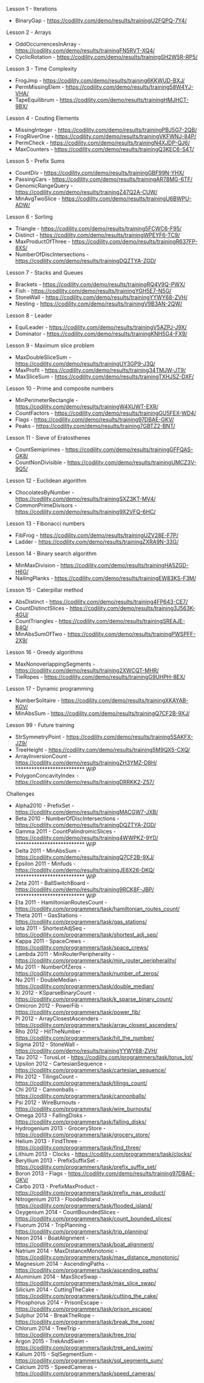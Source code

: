 Lesson 1 - Iterations

- BinaryGap - <https://codility.com/demo/results/trainingU2FQPQ-7Y4/>

Lesson 2 - Arrays

- OddOccurrencesInArray - <https://codility.com/demo/results/trainingFN5RVT-XQ4/>
- CyclicRotation - <https://codility.com/demo/results/trainingSH2W5R-RP5/>

Lesson 3 - Time Complexity

- FrogJmp - <https://codility.com/demo/results/training6KKWUD-BXJ/>
- PermMissingElem - <https://codility.com/demo/results/training58W4YJ-VHA/>
- TapeEquilibrum - <https://codility.com/demo/results/trainingHMJHCT-9BX/>

Lesson 4 - Couting Elements

- MissingInteger - <https://codility.com/demo/results/trainingPBJ5G7-2QB/>
- FrogRiverOne - <https://codility.com/demo/results/trainingVKFWNJ-84P/>
- PermCheck - <https://codility.com/demo/results/trainingN4XJDP-QJ6/>
- MaxCounters - <https://codility.com/demo/results/trainingQ3KEC6-S4T/>

Lesson 5 - Prefix Sums

- CountDiv - <https://codility.com/demo/results/trainingGBF99N-YHX/>
- PassingCars - <https://codility.com/demo/results/trainingAR78MG-6TF/>
- GenomicRangeQuery - <https://codility.com/demo/results/trainingZ47Q2A-CUW/>
- MinAvgTwoSlice - <https://codility.com/demo/results/trainingU6BWPU-ADW/>

Lesson 6 - Sorting

- Triangle - <https://codility.com/demo/results/training5FCWC6-F95/>
- Distinct - <https://codility.com/demo/results/trainingWPEYF6-TC9/>
- MaxProductOfThree - <https://codility.com/demo/results/trainingR637FP-8XS/>
- NumberOfDiscIntersections - <https://codility.com/demo/results/trainingDQZTYA-ZGD/>

Lesson 7 - Stacks and Queues

- Brackets - <https://codility.com/demo/results/trainingRQ4V9Q-PWX/>
- Fish - <https://codility.com/demo/results/trainingYGH5E7-N5G/>
- StoneWall - <https://codility.com/demo/results/trainingYYWY68-ZVH/>
- Nesting - <https://codility.com/demo/results/trainingV9B3AN-2QW/>

Lesson 8 - Leader

- EquiLeader - <https://codility.com/demo/results/trainingV5AZPJ-J9X/>
- Dominator - <https://codility.com/demo/results/trainingKNH5G4-FX9/>

Lesson 9 - Maximum slice problem

- MaxDoubleSliceSum - <https://codility.com/demo/results/trainingUY3GP9-J3Q/>
- MaxProfit - <https://codility.com/demo/results/training34TMJW-JT9/>
- MaxSliceSum - <https://codility.com/demo/results/trainingTXHJSZ-DXF/>

Lesson 10 - Prime and composite numbers

- MinPerimeterRectangle - <https://codility.com/demo/results/trainingW4XUWT-EXR/>
- CountFactors - <https://codility.com/demo/results/trainingGU5FEX-WD4/>
- Flags - <https://codility.com/demo/results/training97DBAE-GKV/>
- Peaks - <https://codility.com/demo/results/training7GBTZ2-BNT/>

Lesson 11 - Sieve of Eratosthenes

- CountSemiprimes - <https://codility.com/demo/results/trainingGFFQAS-GK8/>
- CountNonDivisible - <https://codility.com/demo/results/trainingUMCZ3V-9Q5/>

Lesson 12 - Euclidean algorithm

- ChocolatesByNumber - <https://codility.com/demo/results/trainingSXZ3KT-MV4/>
- CommonPrimeDivisors - <https://codility.com/demo/results/training9X2VFQ-6HC/>

Lesson 13 - Fibonacci numbers

- FibFrog - <https://codility.com/demo/results/trainingUZV28E-F7P/>
- Ladder - <https://codility.com/demo/results/trainingZXRA9N-33G/>

Lesson 14 - Binary search algorithm

- MinMaxDivision - <https://codility.com/demo/results/trainingHA5ZGD-H6G/>
- NailingPlanks - <https://codility.com/demo/results/trainingEW83KS-F3M/>

Lesson 15 - Caterpillar method

- AbsDistinct - <https://codility.com/demo/results/training4FP643-CE7/>
- CountDistinctSlices - <https://codility.com/demo/results/training3J563K-4GU/>
- CountTriangles - <https://codility.com/demo/results/trainingSREAJE-B4Q/>
- MinAbsSumOfTwo - <https://codility.com/demo/results/trainingPWSPFF-2X9/>

Lesson 16 - Greedy algorithms

- MaxNonoverlappingSegments - <https://codility.com/demo/results/training2XWCQT-MHR/>
- TieRopes - <https://codility.com/demo/results/trainingG9UHPH-8EX/>

Lesson 17 - Dynamic programming

- NumberSolitaire - <https://codility.com/demo/results/trainingXKAYAB-KGV/>
- MinAbsSum - <https://codility.com/demo/results/trainingQ7CF2B-9XJ/>

Lesson 99 - Future training

- StrSymmetryPoint - <https://codility.com/demo/results/training5SAKFX-JZ9/>
- TreeHeight - <https://codility.com/demo/results/training5M9QX5-CXQ/>
- ArrayInversionCount - <https://codility.com/demo/results/trainingZH3YMZ-D8H/> ************************** WIP
- PolygonConcavityIndex - <https://codility.com/demo/results/trainingDRRKK2-Z57/>

Challenges

- Alpha2010 - PrefixSet - <https://codility.com/demo/results/trainingMACGW7-JXB/>
- Beta 2010 - NumberOfDiscIntersections - <https://codility.com/demo/results/trainingDQZTYA-ZGD/>
- Gamma 2011 - CountPalindromicSlices - <https://codility.com/demo/results/training4WWPKZ-9YD/> ************************** WIP
- Delta 2011 - MinAbsSum -<https://codility.com/demo/results/trainingQ7CF2B-9XJ/>
- Epsilon 2011 - Minfuds - <https://codility.com/demo/results/trainingJE6X26-DKQ/> ************************** WIP
- Zeta 2011 - BallSwitchBoard - <https://codility.com/demo/results/training9RCK8F-JBP/> ************************** WIP
- Eta 2011 - HamiltonianRoutesCount - <https://codility.com/programmers/task/hamiltonian_routes_count/>
- Theta 2011 - GasStations - <https://codility.com/programmers/task/gas_stations/>
- Iota 2011 - ShortestAdjSeq - <https://codility.com/programmers/task/shortest_adj_seq/>
- Kappa 2011 - SpaceCrews - <https://codility.com/programmers/task/space_crews/>
- Lambda 2011 - MinRouterPeripherality - <https://codility.com/programmers/task/min_router_peripherality/>
- Mu 2011 - NumberOfZeros - <https://codility.com/programmers/task/number_of_zeros/>
- Nu 2011 - DoubleMedian - <https://codility.com/programmers/task/double_median/>
- Xi 2012 - KSparseBinaryCount - <https://codility.com/programmers/task/k_sparse_binary_count/>
- Omicron 2012 - PowerFib - <https://codility.com/programmers/task/power_fib/>
- Pi 2012 - ArrayClosestAscenders - <https://codility.com/programmers/task/array_closest_ascenders/>
- Rho 2012 - HitTheNumber - <https://codility.com/programmers/task/hit_the_number/>
- Sigma 2012 - StoneWall - <https://codility.com/demo/results/trainingYYWY68-ZVH/>
- Tau 2012 - TorusLot - <https://codility.com/programmers/task/torus_lot/>
- Upsilon 2012 - CartesianSequence - <https://codility.com/programmers/task/cartesian_sequence/>
- Phi 2012 - TilingsCount - <https://codility.com/programmers/task/tilings_count/>
- Chi 2012 - Cannonballs - <https://codility.com/programmers/task/cannonballs/>
- Psi 2012 - WireBurnouts - <https://codility.com/programmers/task/wire_burnouts/>
- Omega 2013 - FallingDisks - <https://codility.com/programmers/task/falling_disks/>
- Hydrogenium 2013 - GroceryStore - <https://codility.com/programmers/task/grocery_store/>
- Helium 2013 - FindThree - <https://codility.com/programmers/task/find_three/>
- Lithium 2013 - Clocks - <https://codility.com/programmers/task/clocks/>
- Beryllium 2013 - PrefixSuffixSet - <https://codility.com/programmers/task/prefix_suffix_set/>
- Boron 2013 - Flags - <https://codility.com/demo/results/training97DBAE-GKV/>
- Carbo 2013 - PrefixMaxProduct - <https://codility.com/programmers/task/prefix_max_product/>
- Nitrogenium 2013 - FloodedIsland - <https://codility.com/programmers/task/flooded_island/>
- Oxygenium 2014 - CountBoundedSlices - <https://codility.com/programmers/task/count_bounded_slices/>
- Fluorum 2014 - TripPlanning - <https://codility.com/programmers/task/trip_planning/>
- Neon 2014 - BoatAlignment - <https://codility.com/programmers/task/boat_alignment/>
- Natrium 2014 - MaxDistanceMonotonic - <https://codility.com/programmers/task/max_distance_monotonic/>
- Magnesium 2014 - AscendingPaths - <https://codility.com/programmers/task/ascending_paths/>
- Aluminium 2014 - MaxSliceSwap - <https://codility.com/programmers/task/max_slice_swap/>
- Silicium 2014 - CuttingTheCake - <https://codility.com/programmers/task/cutting_the_cake/>
- Phosphorus 2014 - PrisonEscape - <https://codility.com/programmers/task/prison_escape/>
- Sulphur 2014 - BreakTheRope - <https://codility.com/programmers/task/break_the_rope/>
- Chlorum 2014 - TreeTrip - <https://codility.com/programmers/task/tree_trip/>
- Argon 2015 - TrekAndSwim - <https://codility.com/programmers/task/trek_and_swim/>
- Kalium 2015 - SqlSegmentSum - <https://codility.com/programmers/task/sql_segments_sum/>
- Calcium 2015 - SpeedCameras - <https://codility.com/programmers/task/speed_cameras/>
